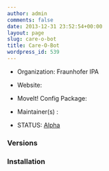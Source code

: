 ```yaml
---
author: admin
comments: false
date: 2013-12-31 23:52:54+00:00
layout: page
slug: care-o-bot
title: Care-O-Bot
wordpress_id: 539
---
```



	
  * Organization: Fraunhofer IPA

	
  * Website:

	
  * MoveIt! Config Package:

	
  * Maintainer(s) :

	
  * STATUS: [Alpha](/about/moveit-status#status-code-robots)




### Versions








### Installation






